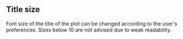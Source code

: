 ## Title size

Font size of the title of the plot can be changed according to the user's preferences. 
Sizes below 10 are not advised due to weak readability.
